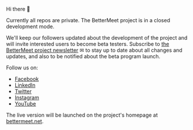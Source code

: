 Hi there 👋

Currently all repos are private. The BetterMeet project is in a closed development mode.

We'll keep our followers updated about the development of the project and will invite interested users to become beta testers. Subscribe to [the BetterMeet project newsletter](https://mailchi.mp/69d841623a56/bettermeet-newsletter) ✉ to stay up to date about all changes and updates, and also to be notified about the beta program launch.

Follow us on:
- [Facebook](https://www.facebook.com/BetterMeet.net)
- [LinkedIn](https://www.linkedin.com/showcase/bettermeet/)
- [Twitter](https://twitter.com/bettermeetnet)
- [Instagram](https://www.instagram.com/bettermeetnet/)
- [YouTube](https://www.youtube.com/channel/UCD1AIJFzM1qq70pA6x6GM_w?sub_confirmation=1)

The live version will be launched on the project's homepage at [bettermeet.net](https://bettermeet.net/).
